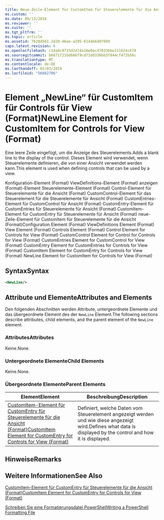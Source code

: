 ```yaml
---
title: Neue-Zeile-Element für CustomItem für Steuerelemente für die Ansicht (Format) | Microsoft-Dokumentation
ms.custom: ''
ms.date: 09/13/2016
ms.reviewer: ''
ms.suite: ''
ms.tgt_pltfrm: ''
ms.topic: article
ms.assetid: 7620d561-2d20-46ee-a295-8144b6d9f699
caps.latest.revision: 6
ms.openlocfilehash: c1da8c8715d2474a16e0ac47033bbe211624c678
ms.sourcegitcommit: b6871f21bd666f9cd71dd336bb3f844cf472b56c
ms.translationtype: MT
ms.contentlocale: de-DE
ms.lasthandoff: 02/03/2019
ms.locfileid: "56862706"
---
```

# <a name="newline-element-for-customitem-for-controls-for-view-format"></a><span data-ttu-id="6da91-102">Element „NewLine“ für CustomItem für Controls für View (Format)</span><span class="sxs-lookup"><span data-stu-id="6da91-102">NewLine Element for CustomItem for Controls for View (Format)</span></span>

<span data-ttu-id="6da91-103">Eine leere Zeile eingefügt, um die Anzeige des Steuerelements.</span><span class="sxs-lookup"><span data-stu-id="6da91-103">Adds a blank line to the display of the control.</span></span> <span data-ttu-id="6da91-104">Dieses Element wird verwendet, wenn Steuerelemente definieren, die von einer Ansicht verwendet werden kann.</span><span class="sxs-lookup"><span data-stu-id="6da91-104">This element is used when defining controls that can be used by a view.</span></span>

<span data-ttu-id="6da91-105">Konfiguration-Element (Format) ViewDefinitions-Element (Format) anzeigen (Format)-Element Steuerelemente-Element (Format) Control-Element für Steuerelemente für die Ansicht (Format) CustomControl-Element für das Steuerelement für die Steuerelemente für Ansicht (Format) CustomEntries-Element für CustomControl für Ansicht (Format) CustomEntry-Element für CustomEntries für Steuerelemente für Ansicht (Format) CustomItem-Element für CustomEntry für Steuerelemente für Ansicht (Format) neue-Zeile-Element für CustomItem für Steuerelemente für die Ansicht (Format)</span><span class="sxs-lookup"><span data-stu-id="6da91-105">Configuration Element (Format) ViewDefinitions Element (Format) View Element (Format) Controls Element (Format) Control Element for Controls for View (Format) CustomControl Element for Control for Controls for View (Format) CustomEntries Element for CustomControl for View (Format) CustomEntry Element for CustomEntries for Controls for View (Format) CustomItem Element for CustomEntry for Controls for View (Format) NewLine Element for CustomItem for Controls for View (Format)</span></span>

## <a name="syntax"></a><span data-ttu-id="6da91-106">Syntax</span><span class="sxs-lookup"><span data-stu-id="6da91-106">Syntax</span></span>

```xml
<NewLine/>
```

## <a name="attributes-and-elements"></a><span data-ttu-id="6da91-107">Attribute und Elemente</span><span class="sxs-lookup"><span data-stu-id="6da91-107">Attributes and Elements</span></span>

<span data-ttu-id="6da91-108">Den folgenden Abschnitten werden Attribute, untergeordnete Elemente und das übergeordnete Element des der `NewLine` Element.</span><span class="sxs-lookup"><span data-stu-id="6da91-108">The following sections describe attributes, child elements, and the parent element of the `NewLine` element.</span></span>

### <a name="attributes"></a><span data-ttu-id="6da91-109">Attributes</span><span class="sxs-lookup"><span data-stu-id="6da91-109">Attributes</span></span>

<span data-ttu-id="6da91-110">Keine.</span><span class="sxs-lookup"><span data-stu-id="6da91-110">None.</span></span>

### <a name="child-elements"></a><span data-ttu-id="6da91-111">Untergeordnete Elemente</span><span class="sxs-lookup"><span data-stu-id="6da91-111">Child Elements</span></span>

<span data-ttu-id="6da91-112">Keine.</span><span class="sxs-lookup"><span data-stu-id="6da91-112">None.</span></span>

### <a name="parent-elements"></a><span data-ttu-id="6da91-113">Übergeordnete Elemente</span><span class="sxs-lookup"><span data-stu-id="6da91-113">Parent Elements</span></span>

|<span data-ttu-id="6da91-114">Element</span><span class="sxs-lookup"><span data-stu-id="6da91-114">Element</span></span>|<span data-ttu-id="6da91-115">Beschreibung</span><span class="sxs-lookup"><span data-stu-id="6da91-115">Description</span></span>|
|-------------|-----------------|
|[<span data-ttu-id="6da91-116">CustomItem-Element für CustomEntry für Steuerelemente für die Ansicht (Format)</span><span class="sxs-lookup"><span data-stu-id="6da91-116">CustomItem Element for CustomEntry for Controls for View (Format)</span></span>](./customitem-element-for-customentry-for-controls-for-view-format.md)|<span data-ttu-id="6da91-117">Definiert, welche Daten vom Steuerelement angezeigt werden und wie diese angezeigt wird.</span><span class="sxs-lookup"><span data-stu-id="6da91-117">Defines what data is displayed by the control and how it is displayed.</span></span>|

## <a name="remarks"></a><span data-ttu-id="6da91-118">Hinweise</span><span class="sxs-lookup"><span data-stu-id="6da91-118">Remarks</span></span>

## <a name="see-also"></a><span data-ttu-id="6da91-119">Weitere Informationen</span><span class="sxs-lookup"><span data-stu-id="6da91-119">See Also</span></span>

[<span data-ttu-id="6da91-120">CustomItem-Element für CustomEntry für Steuerelemente für die Ansicht (Format)</span><span class="sxs-lookup"><span data-stu-id="6da91-120">CustomItem Element for CustomEntry for Controls for View (Format)</span></span>](./customitem-element-for-customentry-for-controls-for-view-format.md)

[<span data-ttu-id="6da91-121">Schreiben Sie eine Formatierungsdatei PowerShell</span><span class="sxs-lookup"><span data-stu-id="6da91-121">Writing a PowerShell Formatting File</span></span>](./writing-a-powershell-formatting-file.md)

